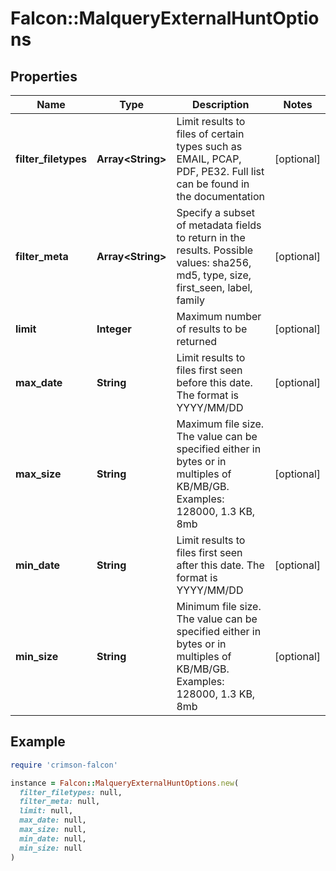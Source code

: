 # Falcon::MalqueryExternalHuntOptions

## Properties

| Name | Type | Description | Notes |
| ---- | ---- | ----------- | ----- |
| **filter_filetypes** | **Array&lt;String&gt;** | Limit results to files of certain types such as EMAIL, PCAP, PDF, PE32. Full list can be found in the documentation | [optional] |
| **filter_meta** | **Array&lt;String&gt;** | Specify a subset of metadata fields to return in the results. Possible values: sha256, md5, type, size, first_seen, label, family | [optional] |
| **limit** | **Integer** | Maximum number of results to be returned | [optional] |
| **max_date** | **String** | Limit results to files first seen before this date. The format is YYYY/MM/DD | [optional] |
| **max_size** | **String** | Maximum file size. The value can be specified either in bytes or in multiples of KB/MB/GB. Examples: 128000, 1.3 KB, 8mb | [optional] |
| **min_date** | **String** | Limit results to files first seen after this date. The format is YYYY/MM/DD | [optional] |
| **min_size** | **String** | Minimum file size. The value can be specified either in bytes or in multiples of KB/MB/GB. Examples: 128000, 1.3 KB, 8mb | [optional] |

## Example

```ruby
require 'crimson-falcon'

instance = Falcon::MalqueryExternalHuntOptions.new(
  filter_filetypes: null,
  filter_meta: null,
  limit: null,
  max_date: null,
  max_size: null,
  min_date: null,
  min_size: null
)
```

